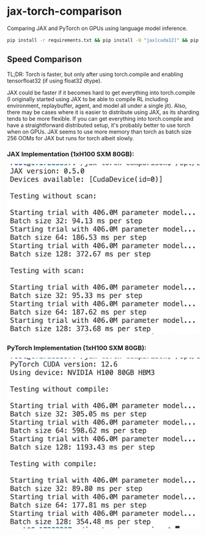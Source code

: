# jax-torch-comparison

Comparing JAX and PyTorch on GPUs using language model inference.

```bash
pip install -r requirements.txt && pip install -U "jax[cuda12]" && pip install --pre torch==2.7.0.dev20250110+cu126 --index-url https://download.pytorch.org/whl/nightly/cu126 --upgrade
```

## Speed Comparison

TL;DR: Torch is faster, but only after using torch.compile and enabling tensorfloat32 (if using float32 dtype).

JAX could be faster if it becomes hard to get everything into torch.compile (I originally started using JAX to be able
to compile RL including environment, replaybuffer, agent, and model all under a single jit). Also, there may be cases where it is
easier to distribute using JAX, as its sharding tends to be more flexible. If you can get everything into torch.compile and have a
straightforward distributed setup, it's probably better to use torch when on GPUs. JAX seems to use more memory than torch as batch size 
256 OOMs for JAX but runs for torch albeit slowly.

### JAX Implementation (1xH100 SXM 80GB):
![JAX Speed](stuff/jax_speed.png)

### PyTorch Implementation (1xH100 SXM 80GB):
![PyTorch Speed](stuff/torch_speed.png)
